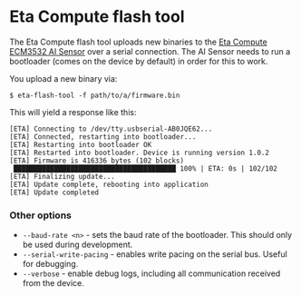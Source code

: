 # Eta Compute flash tool

The Eta Compute flash tool uploads new binaries to the [Eta Compute ECM3532 AI Sensor](https://docs.edgeimpulse.com/docs/eta-compute-ecm3532-ai-sensor) over a serial connection. The AI Sensor needs to run a bootloader (comes on the device by default) in order for this to work.

You upload a new binary via:

```
$ eta-flash-tool -f path/to/a/firmware.bin
```

This will yield a response like this:

```
[ETA] Connecting to /dev/tty.usbserial-AB0JQE62...
[ETA] Connected, restarting into bootloader...
[ETA] Restarting into bootloader OK
[ETA] Restarted into bootloader. Device is running version 1.0.2
[ETA] Firmware is 416336 bytes (102 blocks)
 ████████████████████████████████████████ 100% | ETA: 0s | 102/102
[ETA] Finalizing update...
[ETA] Update complete, rebooting into application
[ETA] Update completed
```

### Other options

* `--baud-rate <n>` - sets the baud rate of the bootloader. This should only be used during development.
* `--serial-write-pacing` - enables write pacing on the serial bus. Useful for debugging.
* `--verbose` - enable debug logs, including all communication received from the device.
